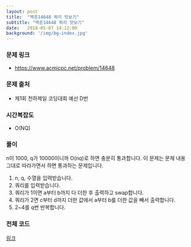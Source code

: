 ```yaml
---
layout: post
title:  "백준14648 쿼리 맛보기"
subtitle: "백준14648 쿼리 맛보기"
date:   2018-05-07 14:12:00
background: '/img/bg-index.jpg'
---
```


### 문제 링크
* https://www.acmicpc.net/problem/14648

### 문제 출처
* 제1회 천하제일 코딩대회 예선 D번

### 시간복잡도
* O(NQ)

### 풀이
n이 1000, q가 10000이니까 O(nq)로 하면 충분히 통과합니다.
이 문제는 문제 내용 그대로 따라가면서 하면 통과하는 문제입니다.
1. n, q, 수열을 입력받습니다.
2. 쿼리를 입력받습니다.
3. 쿼리가 1이면 a부터 b까지 다 더한 후 출력하고 swap합니다.
4. 쿼리가 2면 c부터 d까지 더한 값에서 a부터 b를 더한 값을 빼서 출력합니다.
5. 2~4를 q번 반복합니다.

### 전체 코드
<a href = "https://github.com/justiceHui/BOJ/blob/master/SunrinCCD17/14648.cpp">링크</a>
